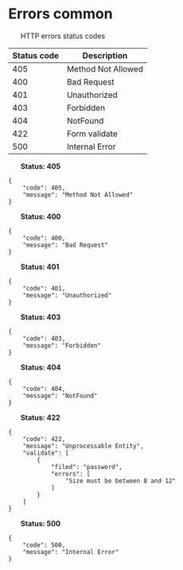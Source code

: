 Errors common
===================

<img style="height: 13px;" src="https://github.githubassets.com/images/icons/emoji/unicode/26ab.png"/> &nbsp;
HTTP errors status codes

| Status code | Description          |
|-------------|----------------------|
| 405         | Method Not Allowed   |
| 400         | Bad Request          |
| 401         | Unauthorized         |
| 403         | Forbidden            |
| 404         | NotFound             |
| 422         | Form validate        |
| 500         | Internal Error       |

<img style="height: 13px;" src="https://github.githubassets.com/images/icons/emoji/unicode/1f534.png"/> &nbsp;
<b>Status: 405</b>

```
{
    "code": 405,
    "message": "Method Not Allowed"
}
```

<img style="height: 13px;" src="https://github.githubassets.com/images/icons/emoji/unicode/1f534.png"/> &nbsp;
<b>Status: 400</b>

```
{
    "code": 400,
    "message": "Bad Request"
}
```

<img style="height: 13px;" src="https://github.githubassets.com/images/icons/emoji/unicode/1f534.png"/> &nbsp;
<b>Status: 401</b>

```
{
    "code": 401,
    "message": "Unauthorized"
}
```

<img style="height: 13px;" src="https://github.githubassets.com/images/icons/emoji/unicode/1f534.png"/> &nbsp;
<b>Status: 403</b>

```
{
    "code": 403,
    "message": "Forbidden"
}
```

<img style="height: 13px;" src="https://github.githubassets.com/images/icons/emoji/unicode/1f534.png"/> &nbsp;
<b>Status: 404</b>

```
{
    "code": 404,
    "message": "NotFound"
}
```

<img style="height: 13px;" src="https://github.githubassets.com/images/icons/emoji/unicode/1f534.png"/> &nbsp;
<b>Status: 422</b>

```
{
    "code": 422,
    "message": "Unprocessable Entity",
    "validate": [
        {
            "filed": "password",
            "errors": [
                "Size must be between 8 and 12"
            ]
        }
    ]
}
```

<img style="height: 13px;" src="https://github.githubassets.com/images/icons/emoji/unicode/1f534.png"/> &nbsp;
<b>Status: 500</b>

```
{
    "code": 500,
    "message": "Internal Error"
}
```